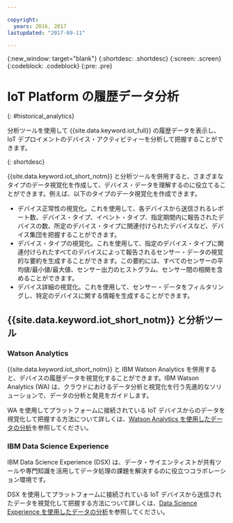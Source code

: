 ```yaml
---

copyright:
  years: 2016, 2017
lastupdated: "2017-09-11"

---
```


{:new_window: target="blank"}
{:shortdesc: .shortdesc}
{:screen: .screen}
{:codeblock: .codeblock}
{:pre: .pre}


# IoT Platform の履歴データ分析
{: #historical_analytics}  

分析ツールを使用して {{site.data.keyword.iot_full}} の履歴データを表示し、IoT デプロイメントのデバイス・アクティビティーを分析して把握することができます。

{: shortdesc}

{{site.data.keyword.iot_short_notm}} と分析ツールを併用すると、さまざまなタイプのデータ視覚化を作成して、デバイス・データを理解するのに役立てることができます。例えば、以下のタイプのデータ視覚化を作成できます。

 - デバイス正常性の視覚化。これを使用して、各デバイスから送信されるレポート数、デバイス・タイプ、イベント・タイプ、指定期間内に報告されたデバイスの数、所定のデバイス・タイプに関連付けられたデバイスなど、デバイス集団を把握することができます。
 - デバイス・タイプの視覚化。これを使用して、指定のデバイス・タイプに関連付けられたすべてのデバイスによって報告されるセンサー・データの視覚的な要約を生成することができます。この要約には、すべてのセンサーの平均値/最小値/最大値、センサー出力のヒストグラム、センサー間の相関を含めることができます。
 - デバイス詳細の視覚化。これを使用して、センサー・データをフィルタリングし、特定のデバイスに関する情報を生成することができます。

## {{site.data.keyword.iot_short_notm}} と分析ツール

### Watson Analytics

{{site.data.keyword.iot_short_notm}} と IBM Watson Analytics を併用すると、デバイスの履歴データを視覚化することができます。IBM Watson Analytics (WA) は、クラウドにおけるデータ分析と視覚化を行う先進的なソリューションで、データの分析と発見をガイドします。
 
WA を使用してプラットフォームに接続されている IoT デバイスからのデータを視覚化して把握する方法について詳しくは、[Watson Analytics を使用したデータの分析](analyzing_with_WA.html)を参照してください。
 
### IBM Data Science Experience

IBM Data Science Experience (DSX) は、データ・サイエンティストが共有ツールや専門知識を活用してデータ処理の課題を解決するのに役立つコラボレーション環境です。 

DSX を使用してプラットフォームに接続されている IoT デバイスから送信されたデータを視覚化して把握する方法について詳しくは、[Data Science Experience を使用したデータの分析](analyzing_with_DSX.html)を参照してください。
